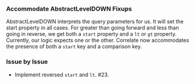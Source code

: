 ### Accommodate AbstractLevelDOWN Fixups

AbstractLevelDOWN interprets the query parameters for us. It will set the start
property in all cases. For greater than going forward and less than going in
reverse, we get both a `start` property and a `lt` or `gt` property. Currently,
our logic expects one or the other. Correlate now accommodates the presence of
both a `start` key and a comparison key.

### Issue by Issue

 * Implement reversed `start` and `lt`. #23.
